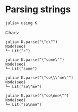 # Parsing strings

    julia> using K

Chars:

    julia> K.parse("\"c\"")
    Node(seq)
    └─ Lit("c")

    julia> K.parse("\"some\"")
    Node(seq)
    └─ Lit("some")

    julia> K.parse("\"so\\\"me\"")
    Node(seq)
    └─ Lit("so\"me")

    julia> K.parse("\"so\nme\"")
    Node(seq)
    └─ Lit("so\nme")

